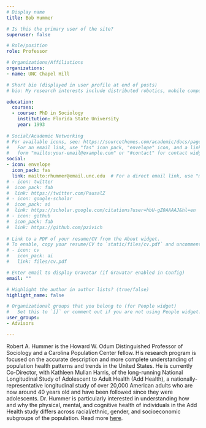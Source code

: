 ```yaml
---
# Display name
title: Bob Hummer

# Is this the primary user of the site?
superuser: false

# Role/position
role: Professor

# Organizations/Affiliations
organizations:
- name: UNC Chapel Hill

# Short bio (displayed in user profile at end of posts)
# bio: My research interests include distributed robotics, mobile computing and programmable matter.

education:
  courses:
  - course: PhD in Sociology
    institution: Florida State University
    year: 1993
    
# Social/Academic Networking
# For available icons, see: https://sourcethemes.com/academic/docs/page-builder/#icons
#   For an email link, use "fas" icon pack, "envelope" icon, and a link in the
#   form "mailto:your-email@example.com" or "#contact" for contact widget.
social:
- icon: envelope
  icon_pack: fas
  link: mailto:rhummer@email.unc.edu  # For a direct email link, use "mailto:test@example.org".
# - icon: twitter
#  icon_pack: fab
#  link: https://twitter.com/PausalZ
# - icon: google-scholar
#  icon_pack: ai
#  link: https://scholar.google.com/citations?user=hbU-gZ0AAAAJ&hl=en
# - icon: github
#  icon_pack: fab
#  link: https://github.com/pzivich
  
# Link to a PDF of your resume/CV from the About widget.
# To enable, copy your resume/CV to `static/files/cv.pdf` and uncomment the lines below.
# - icon: cv
#   icon_pack: ai
#   link: files/cv.pdf

# Enter email to display Gravatar (if Gravatar enabled in Config)
email: ""

# Highlight the author in author lists? (true/false)
highlight_name: false

# Organizational groups that you belong to (for People widget)
#   Set this to `[]` or comment out if you are not using People widget.
user_groups:
- Advisors

---
```


Robert A. Hummer is the Howard W. Odum Distinguished Professor of Sociology and a Carolina Population Center fellow. His research program is focused on the accurate description and more complete understanding of population health patterns and trends in the United States. He is currently Co-Director, with Kathleen Mullan Harris, of the long-running National Longitudinal Study of Adolescent to Adult Health (Add Health), a nationally-representative longitudinal study of over 20,000 American adults who are now around 40 years old and have been followed since they were adolescents. Dr. Hummer is particularly interested in understanding how and why the physical, mental, and cognitive health of individuals in the Add Health study differs across racial/ethnic, gender, and socioeconomic subgroups of the population. Read more [here](https://www.cpc.unc.edu/people/fellows/robert-hummer/).
